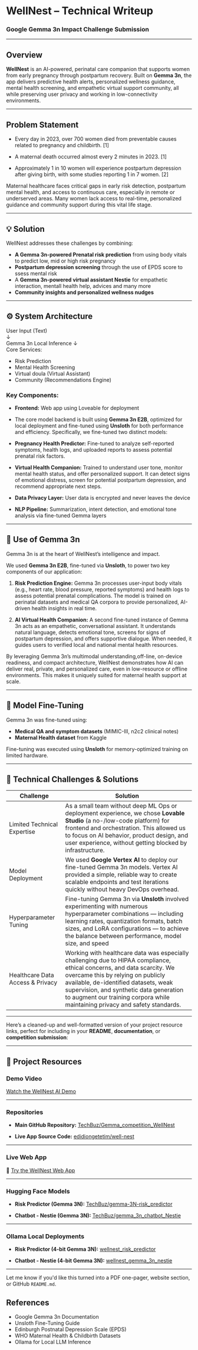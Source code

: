 
# WellNest – Technical Writeup  
### Google Gemma 3n Impact Challenge Submission

---

## Overview

**WellNest** is an AI-powered,  perinatal care companion that supports women from early pregnancy through postpartum recovery. Built on **Gemma 3n**, the app delivers predictive health alerts, personalized wellness guidance, mental health screening, and empathetic virtual support community, all while preserving user privacy and working in low-connectivity environments.

---

## Problem Statement

 - Every day in 2023, over 700 women died from preventable causes
   related to pregnancy and childbirth. [1]
   
 - A maternal death occurred almost every 2 minutes in 2023. [1]
 - Approximately 1 in 10 women will experience postpartum depression after giving birth, with some studies reporting 1 in 7 women. [2]

Maternal healthcare faces critical gaps in early risk detection, postpartum mental health, and access to continuous care, especially in remote or underserved areas. Many women lack access to real-time, personalized guidance and community support during this vital life stage.


---

## 💡 Solution

WellNest addresses these challenges by combining:

- **A Gemma 3n-powered Prenatal risk prediction** from using body vitals to predict low, mid or high risk pregnancy
- **Postpartum depression screening** through the use of EPDS score to ssess mental risk
- A **Gemma 3n-powered virtual assistant Nestie** for empathetic interaction, mentall health help, advices and many more
- **Community insights and personalized wellness nudges**

---

## ⚙️ System Architecture

User Input (Text)  
↓  
Gemma 3n Local Inference
↓  
Core Services:
-   Risk Prediction
-   Mental Health Screening
-  Virtual doula (Virtual Assistant)
-   Community (Recommendations Engine)

### Key Components:

- **Frontend:** Web app using Loveable for deployment
- The core model backend is built using **Gemma 3n E2B**, optimized for local deployment and fine-tuned using **Unsloth** for both performance and efficiency. Specifically, we fine-tuned two distinct models:

-  **Pregnancy Health Predictor:** Fine-tuned to analyze self-reported symptoms, health logs, and uploaded reports to assess potential prenatal risk factors.
    
-  **Virtual Health Companion:** Trained to understand user tone, monitor mental health status, and offer personalized support. It can detect signs of emotional distress, screen for potential postpartum depression, and recommend appropriate next steps.
- **Data Privacy Layer:** User data is encrypted and never leaves the device  
- **NLP Pipeline:** Summarization, intent detection, and emotional tone analysis via fine-tuned Gemma layers  

---

## 🤖 Use of Gemma 3n

Gemma 3n is at the heart of WellNest’s intelligence and impact.

We used **Gemma 3n E2B**, fine-tuned via **Unsloth**, to power two key components of our application:

1.  **Risk Prediction Engine:** Gemma 3n processes user-input body vitals (e.g., heart rate, blood pressure, reported symptoms) and health logs to assess potential prenatal complications. The model is trained on perinatal datasets and medical QA corpora to provide personalized, AI-driven health insights in real time.
    
2.  **AI Virtual Health Companion:** A second fine-tuned instance of Gemma 3n acts as an empathetic, conversational assistant. It understands natural language, detects emotional tone, screens for signs of postpartum depression, and offers supportive dialogue. When needed, it guides users to verified local and national mental health resources.
    

By leveraging Gemma 3n’s multimodal understanding,off-line, on-device readiness, and compact architecture, WellNest demonstrates how AI can deliver real, private, and personalized care, even in low-resource or offline environments. This makes it uniquely suited for maternal health support at scale.

---

## 🧪 Model Fine-Tuning

Gemma 3n was fine-tuned using:

- **Medical QA and symptom datasets** (MIMIC-III, n2c2 clinical notes)
- **Maternal Health dataset** from Kaggle

Fine-tuning was executed using **Unsloth** for memory-optimized training on limited hardware.

---

## 🚧 Technical Challenges & Solutions

| Challenge             | Solution                                                                 |
|-----------------------|--------------------------------------------------------------------------|
| Limited Technical Expertise    | As a small team without deep ML Ops or deployment experience, we chose **Lovable Studio** (a no-/low-code platform) for frontend and orchestration. This allowed us to focus on AI behavior, product design, and user experience, without getting blocked by infrastructure.       |
| Model Deployment  | We used **Google Vertex AI** to deploy our fine-tuned Gemma 3n models. Vertex AI provided a simple, reliable way to create scalable endpoints and test iterations quickly without heavy DevOps overhead.         |
| Hyperparameter Tuning      | Fine-tuning Gemma 3n via **Unsloth** involved experimenting with numerous hyperparameter combinations — including learning rates, quantization formats, batch sizes, and LoRA configurations — to achieve the balance between performance, model size, and speed   |
| Healthcare Data Access & Privacy  | Working with healthcare data was especially challenging due to HIPAA compliance, ethical concerns, and data scarcity. We overcame this by relying on publicly available, de-identified datasets, weak supervision, and synthetic data generation to augment our training corpora while maintaining privacy and safety standards.|

---
Here’s a cleaned-up and well-formatted version of your project resource links, perfect for including in your **README**, **documentation**, or **competition submission**:

---

## 🔗 Project Resources

### Demo Video

[Watch the WellNest AI Demo](https://youtu.be/ADWLehSOrto)

---

### Repositories

* **Main GitHub Repository:**
  [TechBuz/Gemma\_competition\_WellNest](https://github.com/TechBuz4/Gemma_competition_WellNest)

* **Live App Source Code:**
  [edidiongetetim/well-nest](https://github.com/edidiongetetim/well-nest)

---

### Live Web App

🔗 [Try the WellNest Web App](https://well-nest.lovable.app/)

---

### Hugging Face Models

* **Risk Predictor (Gemma 3N):**
  [TechBuz/gemma-3N-risk\_predictor](https://huggingface.co/TechBuz/gemma-3N-risk_predictor)

* **Chatbot - Nestie (Gemma 3N):**
  [TechBuz/gemma\_3n\_chatbot\_Nestie](https://huggingface.co/TechBuz/gemma_3n_chatbot_Nestie)

---

### Ollama Local Deployments

* **Risk Predictor (4-bit Gemma 3N):**
  [wellnest\_risk\_predictor](https://ollama.com/bosaosanwo/wellnest_risk_predictor)

* **Chatbot - Nestie (4-bit Gemma 3N):**
  [wellnest\_gemma\_3n\_nestie](https://ollama.com/bosaosanwo/wellnest_gemma_3n_nestie)

---

Let me know if you'd like this turned into a PDF one-pager, website section, or GitHub `README.md`.

## References

- Google Gemma 3n Documentation  
- Unsloth Fine-Tuning Guide  
- Edinburgh Postnatal Depression Scale (EPDS)  
- WHO Maternal Health & Childbirth Datasets  
- Ollama for Local LLM Inference  
